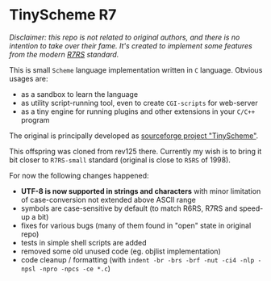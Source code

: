 # TinyScheme R7

_Disclaimer: this repo is not related to original authors, and there is no intention
to take over their fame. It's created to implement some features from the modern [R7RS](https://small.r7rs.org/) standard._

This is small `Scheme` language implementation written in `C` language. Obvious usages are:

- as a sandbox to learn the language
- as utility script-running tool, even to create `CGI-scripts` for web-server
- as a tiny engine for running plugins and other extensions in your `C/C++` program

The original is principally developed as [sourceforge project "TinyScheme"](https://sourceforge.net/projects/tinyscheme/).

This offspring was cloned from rev125 there. Currently my wish is to bring it bit closer to `R7RS-small` standard
(original is close to `R5RS` of 1998).

For now the following changes happened:

- **UTF-8 is now supported in strings and characters** with minor limitation of case-conversion not extended above ASCII range
- symbols are case-sensitive by default (to match R6RS, R7RS and speed-up a bit)
- fixes for various bugs (many of them found in "open" state in original repo)
- tests in simple shell scripts are added
- removed some old unused code (eg. objlist implementation)
- code cleanup / formatting (with `indent -br -brs -brf -nut -ci4 -nlp -npsl -npro -npcs -ce *.c`)
